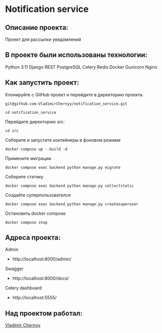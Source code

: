 # Notification service

## Описание проекта:

Проект для рассылки уведомлений 


## В проекте были использованы технологии:

Python 3.11
Django REST
PostgreSQL
Celery
Redis
Docker
Gunicorn
Nginx

## Как запустить проект:

 
Клонируйте с GitHub проект и перейдите в директорию проекта.
``` 
git@github.com:VladimirChernyy/notification_service.git

cd notification_service
``` 

Перейдите директорию src:

```
cd src
```

Соберите и запустите контейнеры в фоновом режиме
```
docker compose up --build -d
```
Примените миграции
```
docker compose exec backend python manage.py migrate

```
Соберите статику
```
docker compose exec backend python manage.py collectstatic
```

Создайте суперпользователся
```
docker compose exec backend python manage.py createsuperuser
```

Остановить docker compose 
```
docker compose stop
```
## Адреса проекта:
Admin
* http://localhost:8000/admin/ 

Swagger
* http://localhost:8000/docs/ 

Celery dashboard
* http://localhost:5555/ 

## Над проектом работал:
[Vladimir Chernyy](https://github.com/VladimirChernyy)
